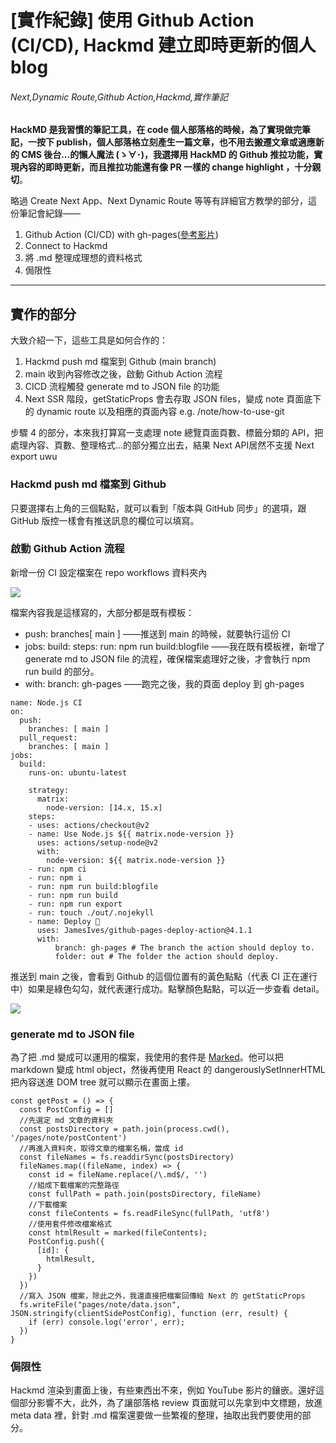 
#  [實作紀錄] 使用 Github Action (CI/CD), Hackmd 建立即時更新的個人 blog
###### Next,Dynamic Route,Github Action,Hackmd,實作筆記

**HackMD 是我習慣的筆記工具，在 code 個人部落格的時候，為了實現做完筆記，一按下 publish，個人部落格立刻產生一篇文章，也不用去搬遷文章或適應新的 CMS 後台...的懶人魔法 (ゝ∀･)，我選擇用 HackMD 的 Github 推拉功能，實現內容的即時更新，而且推拉功能還有像 PR 一樣的 change highlight ，十分親切**。

略過 Create Next App、Next Dynamic Route 等等有詳細官方教學的部分，這份筆記會紀錄——

1. Github Action (CI/CD) with gh-pages([參考影片](https://www.youtube.com/watch?v=yRz8D_oJMWQ))
2. Connect to Hackmd
3. 將 .md 整理成理想的資料格式
4. 侷限性

---

## 實作的部分

大致介紹一下，這些工具是如何合作的：
1. Hackmd push md 檔案到 Github (main branch)
2. main 收到內容修改之後，啟動 Github Action 流程
3. CICD 流程觸發 generate md to JSON file 的功能
4. Next SSR 階段，getStaticProps 會去存取 JSON files，變成 note 頁面底下的 dynamic route 以及相應的頁面內容 e.g. /note/how-to-use-git

步驟 4 的部分，本來我打算寫一支處理 note 總覽頁面頁數、標籤分類的 API，把處理內容、頁數、整理格式...的部分獨立出去，結果 Next API居然不支援 Next export uwu

### Hackmd push md 檔案到 Github

只要選擇右上角的三個點點，就可以看到「版本與 GitHub 同步」的選項，跟 GitHub 版控一樣會有推送訊息的欄位可以填寫。

### 啟動 Github Action 流程

新增一份 CI 設定檔案在 repo workflows 資料夾內

![](https://i.imgur.com/oukSBTX.png)


檔案內容我是這樣寫的，大部分都是既有模板：

*  push: branches[ main ] ——推送到 main 的時候，就要執行這份 CI
*  jobs: build: steps: run: npm run build:blogfile ——我在既有模板裡，新增了 generate md to JSON file 的流程，確保檔案處理好之後，才會執行 npm run build 的部分。
*  with: branch: gh-pages ——跑完之後，我的頁面 deploy 到 gh-pages
```yml=
name: Node.js CI
on:
  push:
    branches: [ main ]
  pull_request:
    branches: [ main ]
jobs:
  build:
    runs-on: ubuntu-latest

    strategy:
      matrix:
        node-version: [14.x, 15.x]
    steps:
    - uses: actions/checkout@v2
    - name: Use Node.js ${{ matrix.node-version }}
      uses: actions/setup-node@v2
      with:
        node-version: ${{ matrix.node-version }}
    - run: npm ci
    - run: npm i
    - run: npm run build:blogfile
    - run: npm run build
    - run: npm run export
    - run: touch ./out/.nojekyll
    - name: Deploy 🚀
      uses: JamesIves/github-pages-deploy-action@4.1.1
      with:
          branch: gh-pages # The branch the action should deploy to.
          folder: out # The folder the action should deploy.
```


推送到 main 之後，會看到 Github 的這個位置有的黃色點點（代表 CI 正在運行中）如果是綠色勾勾，就代表運行成功。點擊顏色點點，可以近一步查看 detail。

![](https://i.imgur.com/xp6WXEi.png)


### generate md to JSON file

為了把 .md 變成可以運用的檔案，我使用的套件是 [Marked](https://marked.js.org/)。他可以把 markdown 變成 html object，然後再使用 React 的 dangerouslySetInnerHTML 把內容送進 DOM tree 就可以顯示在畫面上摟。

```javascript=
const getPost = () => {
  const PostConfig = []
  //先選定 md 文章的資料夾
  const postsDirectory = path.join(process.cwd(), '/pages/note/postContent')
  //再進入資料夾，取得文章的檔案名稱，當成 id
  const fileNames = fs.readdirSync(postsDirectory)
  fileNames.map((fileName, index) => {
    const id = fileName.replace(/\.md$/, '')
    //組成下載檔案的完整路徑
    const fullPath = path.join(postsDirectory, fileName)
    //下載檔案
    const fileContents = fs.readFileSync(fullPath, 'utf8')
    //使用套件修改檔案格式
    const htmlResult = marked(fileContents);
    PostConfig.push({
      [id]: {
        htmlResult,
      }
    })
  })
  //寫入 JSON 檔案，除此之外，我還直接把檔案回傳給 Next 的 getStaticProps
  fs.writeFile("pages/note/data.json", JSON.stringify(clientSidePostConfig), function (err, result) {
    if (err) console.log('error', err);
  })
}
```

### 侷限性

Hackmd 渲染到畫面上後，有些東西出不來，例如 YouTube 影片的鑲嵌。還好這個部分影響不大，此外，為了讓部落格 review 頁面就可以先拿到中文標題，放進 meta data 裡，針對 .md 檔案還要做一些繁複的整理，抽取出我們要使用的部分。


